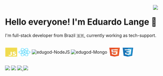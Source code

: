 <img align="right" src="https://api.visitorbadge.io/api/visitors?path=https%3A%2F%2Fgithub.com%2Fedugod%2F&countColor=%23f47373&style=flat&labelStyle=upper" />
<h1>Hello everyone! I'm Eduardo Lange 👋</h1>

I'm full-stack developer from Brazil 🇧🇷, currently working as tech-support.

<div style="display: inline_block"><br>
  <img align="center" alt="edugod-Js" height="30" width="40" src="https://raw.githubusercontent.com/devicons/devicon/master/icons/javascript/javascript-plain.svg">
  <img align="center" alt="edugod-React" height="30" width="40" src="https://raw.githubusercontent.com/devicons/devicon/master/icons/react/react-original.svg">
  <img align="center" alt="edugod-NodeJS" height="30" width="40" src="https://cdn.jsdelivr.net/gh/devicons/devicon/icons/nodejs/nodejs-original.svg">
  <img align="center" alt="edugod-Mongo" height="30" width="40" src="https://cdn.jsdelivr.net/gh/devicons/devicon/icons/mongodb/mongodb-original-wordmark.svg">
  <img align="center" alt="edugod-HTML" height="30" width="40" src="https://raw.githubusercontent.com/devicons/devicon/master/icons/html5/html5-original.svg">
  <img align="center" alt="edugod-CSS" height="30" width="40" src="https://raw.githubusercontent.com/devicons/devicon/master/icons/css3/css3-original.svg">
</div>
  
  
  ##
 
<div> 
  <a href="https://instagram.com/dududueduty" target="_blank"><img src="https://img.shields.io/badge/-Instagram-%23E4405F?style=for-the-badge&logo=instagram&logoColor=white" target="_blank"></a>
  <a href = "mailto:eduardoandrelange@gmail.com"><img src="https://img.shields.io/badge/-Gmail-%23333?style=for-the-badge&logo=gmail&logoColor=white" target="_blank"></a>
    <a href="https://edugod.github.io/" target="_blank">
     <img src="https://camo.githubusercontent.com/a4f6cac3695dcca1a03210fbde4c9ccedb0a2413b1a80d98456d912d325aa85c/68747470733a2f2f696d672e736869656c64732e696f2f62616467652f506f7274666f6c696f2d2532333030303030302e7376673f7374796c653d666f722d7468652d6261646765266c6f676f3d66697265666f78266c6f676f436f6c6f723d23464637313339" target="_blank" />
  </a>
  <a href="https://www.linkedin.com/in/eduardolange" target="_blank"><img src="https://img.shields.io/badge/-LinkedIn-%230077B5?style=for-the-badge&logo=linkedin&logoColor=white" target="_blank"></a> 
</div>
